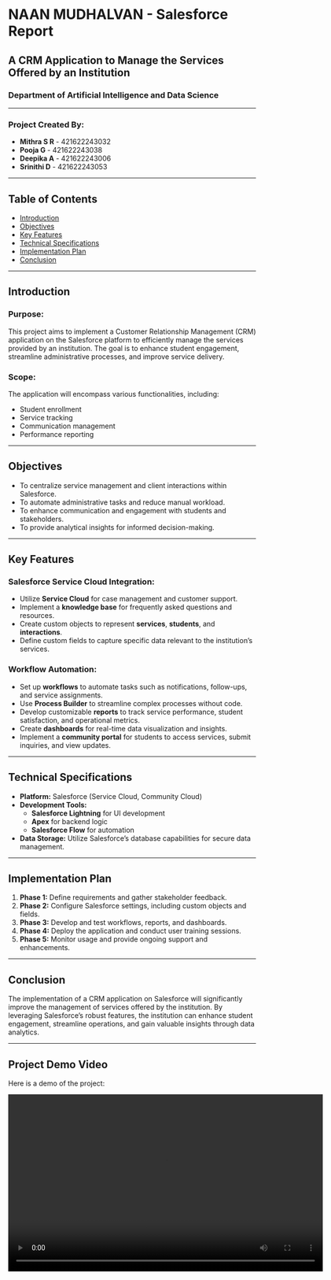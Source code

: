 # NAAN MUDHALVAN - Salesforce Report

## A CRM Application to Manage the Services Offered by an Institution

### Department of Artificial Intelligence and Data Science

---

### Project Created By:
- **Mithra S R** - 421622243032
- **Pooja G** - 421622243038
- **Deepika A** - 421622243006
- **Srinithi D** - 421622243053

---

## Table of Contents

- [Introduction](#introduction)
- [Objectives](#objectives)
- [Key Features](#key-features)
- [Technical Specifications](#technical-specifications)
- [Implementation Plan](#implementation-plan)
- [Conclusion](#conclusion)

---

## Introduction

### Purpose:
This project aims to implement a Customer Relationship Management (CRM) application on the Salesforce platform to efficiently manage the services provided by an institution. The goal is to enhance student engagement, streamline administrative processes, and improve service delivery.

### Scope:
The application will encompass various functionalities, including:
- Student enrollment
- Service tracking
- Communication management
- Performance reporting

---

## Objectives

- To centralize service management and client interactions within Salesforce.
- To automate administrative tasks and reduce manual workload.
- To enhance communication and engagement with students and stakeholders.
- To provide analytical insights for informed decision-making.

---

## Key Features

### Salesforce Service Cloud Integration:
- Utilize **Service Cloud** for case management and customer support.
- Implement a **knowledge base** for frequently asked questions and resources.
- Create custom objects to represent **services**, **students**, and **interactions**.
- Define custom fields to capture specific data relevant to the institution’s services.

### Workflow Automation:
- Set up **workflows** to automate tasks such as notifications, follow-ups, and service assignments.
- Use **Process Builder** to streamline complex processes without code.
- Develop customizable **reports** to track service performance, student satisfaction, and operational metrics.
- Create **dashboards** for real-time data visualization and insights.
- Implement a **community portal** for students to access services, submit inquiries, and view updates.

---

## Technical Specifications

- **Platform:** Salesforce (Service Cloud, Community Cloud)
- **Development Tools:** 
  - **Salesforce Lightning** for UI development
  - **Apex** for backend logic
  - **Salesforce Flow** for automation
- **Data Storage:** Utilize Salesforce’s database capabilities for secure data management.

---

## Implementation Plan

1. **Phase 1:** Define requirements and gather stakeholder feedback.
2. **Phase 2:** Configure Salesforce settings, including custom objects and fields.
3. **Phase 3:** Develop and test workflows, reports, and dashboards.
4. **Phase 4:** Deploy the application and conduct user training sessions.
5. **Phase 5:** Monitor usage and provide ongoing support and enhancements.

---

## Conclusion

The implementation of a CRM application on Salesforce will significantly improve the management of services offered by the institution. By leveraging Salesforce’s robust features, the institution can enhance student engagement, streamline operations, and gain valuable insights through data analytics.

---

## Project Demo Video

Here is a demo of the project:

<video width="640" height="360" controls>
  <source src="NM-PROJECT-MITHRA-AND-TEAM/video_1.mp4" type="video/mp4">
  Your browser does not support the video tag.
</video>

